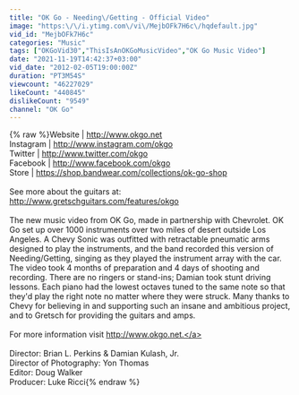 ```yaml
---
title: "OK Go - Needing\/Getting - Official Video"
image: "https:\/\/i.ytimg.com\/vi\/MejbOFk7H6c\/hqdefault.jpg"
vid_id: "MejbOFk7H6c"
categories: "Music"
tags: ["OKGoVid30","ThisIsAnOKGoMusicVideo","OK Go Music Video"]
date: "2021-11-19T14:42:37+03:00"
vid_date: "2012-02-05T19:00:00Z"
duration: "PT3M54S"
viewcount: "46227029"
likeCount: "440845"
dislikeCount: "9549"
channel: "OK Go"
---
```

{% raw %}Website | <a rel="nofollow" target="blank" href="http://www.okgo.net">http://www.okgo.net</a><br />Instagram | <a rel="nofollow" target="blank" href="http://www.instagram.com/okgo">http://www.instagram.com/okgo</a><br />Twitter | <a rel="nofollow" target="blank" href="http://www.twitter.com/okgo">http://www.twitter.com/okgo</a><br />Facebook | <a rel="nofollow" target="blank" href="http://www.facebook.com/okgo">http://www.facebook.com/okgo</a><br />Store | <a rel="nofollow" target="blank" href="https://shop.bandwear.com/collections/ok-go-shop">https://shop.bandwear.com/collections/ok-go-shop</a><br /><br />See more about the guitars at: <a rel="nofollow" target="blank" href="http://www.gretschguitars.com/features/okgo">http://www.gretschguitars.com/features/okgo</a><br /><br />The new music video from OK Go, made in partnership with Chevrolet. OK Go set up over 1000 instruments over two miles of desert outside Los Angeles. A Chevy Sonic was outfitted with retractable pneumatic arms designed to play the instruments, and the band recorded this version of Needing/Getting, singing as they played the instrument array with the car. The video took 4 months of preparation and 4 days of shooting and recording. There are no ringers or stand-ins; Damian took stunt driving lessons. Each piano had the lowest octaves tuned to the same note so that they'd play the right note no matter where they were struck. Many thanks to Chevy for believing in and supporting such an insane and ambitious project, and to Gretsch for providing the guitars and amps.<br /><br />For more information visit <a rel="nofollow" target="blank" href="http://www.okgo.net.">http://www.okgo.net.</a> <br /><br />Director: Brian L. Perkins &amp; Damian Kulash, Jr.<br />Director of Photography: Yon Thomas<br />Editor: Doug Walker<br />Producer: Luke Ricci{% endraw %}
